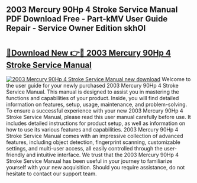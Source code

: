 ## 2003 Mercury 90Hp 4 Stroke Service Manual PDF Download Free - Part-kMV User Guide Repair - Service Owner Edition skhOl

# <h2><a href="http://bc5943.oget.top/?id=2003+Mercury+90Hp+4+Stroke+Service+Manual">🔗Download New 👉🔴 2003 Mercury 90Hp 4 Stroke Service Manual</a></h2>

[![2003 Mercury 90Hp 4 Stroke Service Manual new download](https://i.imgur.com/5g1atiW.png)](http://bc5943.oget.top/?id=2003+Mercury+90Hp+4+Stroke+Service+Manual)
Welcome to the user guide for your newly purchased 2003 Mercury 90Hp 4 Stroke Service Manual. This manual is designed to assist you in mastering the functions and capabilities of your product. Inside, you will find detailed information on features, setup, usage, maintenance, and problem-solving. To ensure a successful experience with your new 2003 Mercury 90Hp 4 Stroke Service Manual, please read this user manual carefully before use. It includes detailed instructions for product setup, as well as information on how to use its various features and capabilities. 2003 Mercury 90Hp 4 Stroke Service Manual comes with an impressive collection of advanced features, including object detection, fingerprint scanning, customizable settings, and multi-user access, all easily controlled through the user-friendly and intuitive interface. We trust that the 2003 Mercury 90Hp 4 Stroke Service Manual has been useful in your journey to familiarize yourself with your new acquisition. Should you require assistance, do not hesitate to contact our support team.
